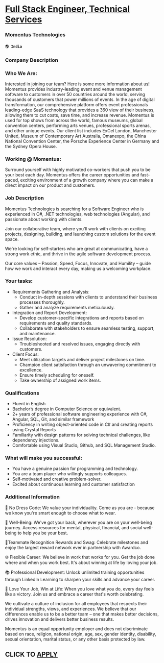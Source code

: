 # [Full Stack Engineer, Technical Services](https://www.remotewlb.com/apply/full-stack-engineer-technical-services)  
### Momentus Technologies  
#### `🌎 India`  

### Company Description

### Who We Are:

Interested in joining our team? Here is some more information about us! Momentus provides industry-leading event and venue management software to customers in over 50 countries around the world, serving thousands of customers that power millions of events. In the age of digital transformation, our comprehensive platform offers event professionals leading-edge SaaS technology that provides a 360 view of their business, allowing them to cut costs, save time, and increase revenue. Momentus is used for top shows from across the world, famous museums, global convention centers, performing arts venues, professional sports arenas, and other unique events. Our client list includes ExCel London, Manchester United, Museum of Contemporary Art Australia, Omanexpo, the China National Convention Center, the Porsche Experience Center in Germany and the Sydney Opera House.

### Working @ Momentus:

Surround yourself with highly motivated co-workers that push you to be your best each day. Momentus offers the career opportunities and fast-paced, exciting environment of a growth company where you can make a direct impact on our product and customers.

### Job Description

Momentus Technologies is searching for a Software Engineer who is experienced in C#, .NET technologies, web technologies (Angular), and passionate about working with clients.

Join our collaborative team, where you'll work with clients on exciting projects, designing, building, and launching custom solutions for the event space.

We're looking for self-starters who are great at communicating, have a strong work ethic, and thrive in the agile software development process.

Our core values – Passion, Speed, Focus, Innovate, and Humility – guide how we work and interact every day, making us a welcoming workplace.

### Your tasks:

  * Requirements Gathering and Analysis:
    * Conduct in-depth sessions with clients to understand their business processes thoroughly.
    * Gather and analyze requirements meticulously.
  * Integration and Report Development:
    * Develop customer-specific integrations and reports based on requirements and quality standards.
    * Collaborate with stakeholders to ensure seamless testing, support, and maintenance.
  * Issue Resolution:
    * Troubleshooted and resolved issues, engaging directly with customers.
  * Client Focus:
    * Meet utilization targets and deliver project milestones on time.
    * Champion client satisfaction through an unwavering commitment to excellence.
    * Ensure timely scheduling for oneself.
    * Take ownership of assigned work items.

### Qualifications

  * Fluent in English
  * Bachelor’s degree in Computer Science or equivalent.
  * 2+ years of professional software engineering experience with C#, Angular, SQL, Git, and similar framework 
  * Proficiency in writing object-oriented code in C# and creating reports using Crystal Reports
  * Familiarity with design patterns for solving technical challenges, like dependency injections.
  * Comfortable using Visual Studio, Github, and SQL Management Studio.

### What will make you successful:

  * You have a genuine passion for programming and technology.
  * You are a team player who willingly supports colleagues.
  * Self-motivated and creative problem-solver.
  * Excited about continuous learning and customer satisfaction

### Additional Information

👚 No Dress Code: We value your individuality. Come as you are - because we know you're smart enough to choose what to wear.  
  
💪 Well-Being: We've got your back, wherever you are on your well-being journey. Access resources for mental, physical, financial, and social well-being to help you be your best.  
  
🎉Teammate Recognition Rewards and Swag: Celebrate milestones and enjoy the largest reward network ever in partnership with Awardco.  
  
🌐 Flexible Career: We believe in work that works for you. Get the job done where and when you work best. It's about winning at life by loving your job.  
  
📚 Professional Development: Unlock unlimited training opportunities through LinkedIn Learning to sharpen your skills and advance your career.

🚀 Love Your Job, Win at Life: When you love what you do, every day feels like a victory. Join us and embrace a career that's worth celebrating.

We cultivate a culture of inclusion for all employees that respects their individual strengths, views, and experiences. We believe that our differences enable us to be a better team – one that makes better decisions, drives innovation and delivers better business results.

Momentus is an equal opportunity employer and does not discriminate based on race, religion, national origin, age, sex, gender identity, disability, sexual orientation, marital status, or any other basis protected by law.

  
## CLICK TO [APPLY](https://www.remotewlb.com/apply/full-stack-engineer-technical-services)

